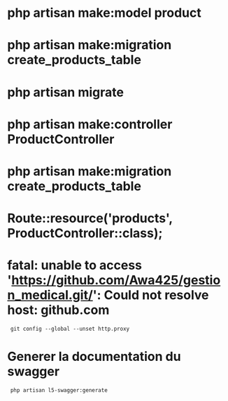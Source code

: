 # php artisan make:model product

# php artisan make:migration create_products_table

# php artisan migrate

# php artisan make:controller ProductController

# php artisan make:migration create_products_table

# Route::resource('products', ProductController::class);

# fatal: unable to access 'https://github.com/Awa425/gestion_medical.git/': Could not resolve host: github.com

` git config --global --unset http.proxy`

# Generer la documentation du swagger

` php artisan l5-swagger:generate`
